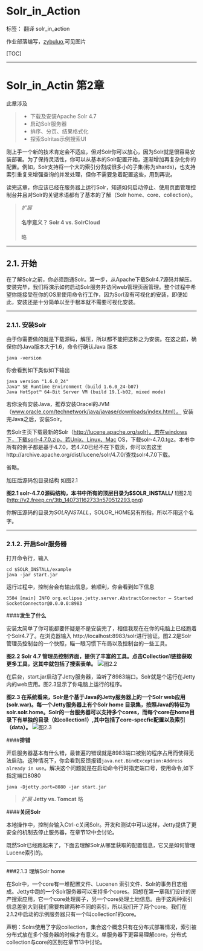 # Solr_in_Action 

标签： 翻译 solr_in_action

作业部落编写，[zybuluo](https://www.zybuluo.com/tsihedeyo/note/25071),可见图片

[TOC]

---

# Solr_in_Actin 第2章

此章涉及

> * 下载及安装Apache Solr 4.7
> * 启动Solr服务器
> * 排序、分页、结果格式化
> * 探索Solritas示例搜索UI

刚上手一个新的技术肯定会不适应，但对Solr你可以放心，因为Solr就是很容易安装部署。为了保持灵活性，你可以从基本的Solr配置开始，逐渐增加再复杂化你的配置。例如，Solr支持将一个大的索引分割成很多小的子集(称为shards)，也支持索引重复来增强查询的并发处理，但你不需要急着配置这些，用到再说。

读完这章，你应该已经在服务器上运行Solr，知道如何启动停止、使用页面管理控制台并且对Solr的关键术语都有了基本的了解（Solr home、core、collection）。

> *扩展*
> #### 名字意义？ Solr 4 vs. SolrCloud
> 略

---
## 2.1. 开始

在了解Solr之前，你必须跑通Solr。第一步，从Apache下载Solr4.7源码并解压。安装完毕，我们将演示如何启动Solr服务并访问web管理页面管理。整个过程中希望你能接受在你的OS里使用命令行工作，因为Sorl没有可视化的安装，即便如此，安装还是十分简单以至于根本就不需要可视化安装。

---

### 2.1.1. 安装Solr

由于你需要做的就是下载源码，解压，所以都不能把这称之为安装。在这之前，确保你的Java版本大于1.6，命令行确认Java 版本

    java -version
    
你会看到如下类似如下输出

    java version "1.6.0_24"
    Java™ SE Runtime Environment (build 1.6.0_24-b07)
    Java HotSpot™ 64-Bit Server VM (build 19.1-b02, mixed mode)
    
若你没有安装Java，推荐安装Oracel的JVM（www.oracle.com/technetwork/java/javase/downloads/index.html）。
安装完Java之后，安装Solr。

去Solr主页下载最新的Solr（http://lucene.apache.org/solr）。若在windows下，下载sorl-4.7.0.zip。若Unix、Linux、Mac OS，下载solr-4.7.0.tgz。本书中所有的例子都是基于4.7.0，若4.7.0已经不在下载页，你可以去这里http://archive.apache.org/dist/lucene/solr/4.7.0/查找solr4.7.0下载。

省略。

加压后源码包目录结构 如图2.1

**图2.1 solr-4.7.0源码结构，本书中所有的顶层目录为$SOLR_INSTALL/**
![图2.1] (http://v2.freep.cn/3tb_140731162733n570512293.png)

你解压源码的目录为$SOLR_INSTALL，$SOLOR_HOME另有所指，所以不用这个名字。

---

### 2.1.2. 开启Solr服务器

打开命令行，输入

    cd $SOLR_INSTALL/example
    java -jar start.jar
    
运行过程中，控制台会有输出信息，若顺利，你会看到如下信息
    
    3504 [main] INFO org.eclipse.jetty.server.AbstractConnector – Started SocketConnector@0.0.0.0:8983

####**发生了什么**
 
 安装太简单了你可能都要怀疑是不是安装完了，相信我现在在你的电脑上已经跑着个Solr4.7了。在浏览器输入
 http://localhost:8983/solr进行验证。图2.2是Solr 管理员控制台的一个快照，瞄一眼习惯下布局以及控制台的一些工具。
 
 **图2.2 Solr 4.7 管理员控制界面，提供了丰富的工具。点击Collection1链接获取更多工具，这其中就包括了搜索表单。**
 ![图2.2](http://v1.freep.cn/3tb_140731163732he23512293.png)
 
在后台，start.jar启动了Jetty服务器，监听了8983端口。Solr就是个运行在Jetty内的web应用。图2.3显示了你电脑上运行的程序。

**图2.3 在系统看来，Solr是个基于Java的Jetty服务器上的一个Solr web应用(solr.war)。每一个Jetty服务器上有个Solr home 目录集，按照Java的特征为solr.solr.home。Solr的一台服务器可以支持多个cores，而每个core在home目录下有单独的目录（如collection1）,其中包括了core-specfic配置以及索引（data）。**
![图2.3](http://v2.freep.cn/3tb_14073116411799l4512293.png)


####**排错**

开启服务器基本有什么错，最普遍的错误就是8983端口被别的程序占用而使得无法启动。这种情况下，你会看到反馈报错`java.net.BindException:Address already in use`。解决这个问题就是在启动命令行时指定端口号，使用命令,如下指定端口8080

    java -Djetty.port=8080 -jar start.jar
    
> *扩展*
> **Jetty vs. Tomcat**
> 略

####**关闭Solr**

本地操作中，控制台输入Ctrl-c关闭Solr。开发和测试中可以这样，Jetty提供了更安全的机制去停止服务器，在章节12中会讨论。

既然Solr已经跑起来了，下面去理解Solr从哪里获取的配置信息，它又是如何管理Lucene索引的。

---

###2.1.3 理解Solr home

在Solr中，一个core有一堆配置文件、Lucenen 索引文件、Solr的事务日志组成。Jetty中跑的一个Solr服务器可以支持多个cores。回想在第一章我们设计的房产搜索应用，它一个core处理房子，另一个core处理土地信息。由于这两种索引信息差别大到我们需要构建两种不同的索引，所以我们开了两个core。我们在2.1.2中启动的示例服务器只有一个叫collection1的core。

声明：Solrs使用了字段collection，集合这个概念只有在分布式部署情况，索引被分布式放在多个服务器的时候才有意义。单服务器下更容易理解core，分布式collection与core的区别在章节13中讨论。








    





